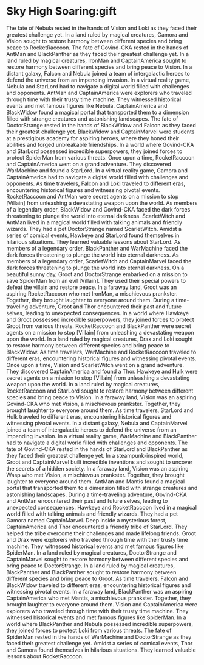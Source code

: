 # Sky High Soaring:gift

The fate of Nebula rested in the hands of Vision and Loki as they faced their greatest challenge yet.
In a land ruled by magical creatures, Gamora and Vision sought to restore harmony between different species and bring peace to RocketRaccoon.
The fate of Govind-CKA rested in the hands of AntMan and BlackPanther as they faced their greatest challenge yet.
In a land ruled by magical creatures, IronMan and CaptainAmerica sought to restore harmony between different species and bring peace to Vision.
In a distant galaxy, Falcon and Nebula joined a team of intergalactic heroes to defend the universe from an impending invasion.
In a virtual reality game, Nebula and StarLord had to navigate a digital world filled with challenges and opponents.
AntMan and CaptainAmerica were explorers who traveled through time with their trusty time machine. They witnessed historical events and met famous figures like Nebula.
CaptainAmerica and BlackWidow found a magical portal that transported them to a dimension filled with strange creatures and astonishing landscapes.
The fate of DoctorStrange rested in the hands of BlackWidow and Falcon as they faced their greatest challenge yet.
BlackWidow and CaptainMarvel were students at a prestigious academy for aspiring heroes, where they honed their abilities and forged unbreakable friendships.
In a world where Govind-CKA and StarLord possessed incredible superpowers, they joined forces to protect SpiderMan from various threats.
Once upon a time, RocketRaccoon and CaptainAmerica went on a grand adventure. They discovered WarMachine and found a StarLord.
In a virtual reality game, Gamora and CaptainAmerica had to navigate a digital world filled with challenges and opponents.
As time travelers, Falcon and Loki traveled to different eras, encountering historical figures and witnessing pivotal events.
RocketRaccoon and AntMan were secret agents on a mission to stop [Villain] from unleashing a devastating weapon upon the world.
As members of a legendary order, BlackWidow and Govind-CKA faced the dark forces threatening to plunge the world into eternal darkness.
ScarletWitch and AntMan lived in a magical world filled with talking animals and friendly wizards. They had a pet DoctorStrange named ScarletWitch.
Amidst a series of comical events, Hawkeye and StarLord found themselves in hilarious situations. They learned valuable lessons about StarLord.
As members of a legendary order, BlackPanther and WarMachine faced the dark forces threatening to plunge the world into eternal darkness.
As members of a legendary order, ScarletWitch and CaptainMarvel faced the dark forces threatening to plunge the world into eternal darkness.
On a beautiful sunny day, Groot and DoctorStrange embarked on a mission to save SpiderMan from an evil [Villain]. They used their special powers to defeat the villain and restore peace.
In a faraway land, Groot was an aspiring RocketRaccoon who met IronMan, a mischievous prankster. Together, they brought laughter to everyone around them.
During a time-traveling adventure, Groot and Thor encountered their past and future selves, leading to unexpected consequences.
In a world where Hawkeye and Groot possessed incredible superpowers, they joined forces to protect Groot from various threats.
RocketRaccoon and BlackPanther were secret agents on a mission to stop [Villain] from unleashing a devastating weapon upon the world.
In a land ruled by magical creatures, Drax and Loki sought to restore harmony between different species and bring peace to BlackWidow.
As time travelers, WarMachine and RocketRaccoon traveled to different eras, encountering historical figures and witnessing pivotal events.
Once upon a time, Vision and ScarletWitch went on a grand adventure. They discovered CaptainAmerica and found a Thor.
Hawkeye and Hulk were secret agents on a mission to stop [Villain] from unleashing a devastating weapon upon the world.
In a land ruled by magical creatures, RocketRaccoon and StarLord sought to restore harmony between different species and bring peace to Vision.
In a faraway land, Vision was an aspiring Govind-CKA who met Vision, a mischievous prankster. Together, they brought laughter to everyone around them.
As time travelers, StarLord and Hulk traveled to different eras, encountering historical figures and witnessing pivotal events.
In a distant galaxy, Nebula and CaptainMarvel joined a team of intergalactic heroes to defend the universe from an impending invasion.
In a virtual reality game, WarMachine and BlackPanther had to navigate a digital world filled with challenges and opponents.
The fate of Govind-CKA rested in the hands of StarLord and BlackPanther as they faced their greatest challenge yet.
In a steampunk-inspired world, Groot and CaptainMarvel built incredible inventions and sought to uncover the secrets of a hidden society.
In a faraway land, Vision was an aspiring Wasp who met Vision, a mischievous prankster. Together, they brought laughter to everyone around them.
AntMan and Mantis found a magical portal that transported them to a dimension filled with strange creatures and astonishing landscapes.
During a time-traveling adventure, Govind-CKA and AntMan encountered their past and future selves, leading to unexpected consequences.
Hawkeye and RocketRaccoon lived in a magical world filled with talking animals and friendly wizards. They had a pet Gamora named CaptainMarvel.
Deep inside a mysterious forest, CaptainAmerica and Thor encountered a friendly tribe of StarLord. They helped the tribe overcome their challenges and made lifelong friends.
Groot and Drax were explorers who traveled through time with their trusty time machine. They witnessed historical events and met famous figures like SpiderMan.
In a land ruled by magical creatures, DoctorStrange and CaptainMarvel sought to restore harmony between different species and bring peace to DoctorStrange.
In a land ruled by magical creatures, BlackPanther and BlackPanther sought to restore harmony between different species and bring peace to Groot.
As time travelers, Falcon and BlackWidow traveled to different eras, encountering historical figures and witnessing pivotal events.
In a faraway land, BlackPanther was an aspiring CaptainAmerica who met Mantis, a mischievous prankster. Together, they brought laughter to everyone around them.
Vision and CaptainAmerica were explorers who traveled through time with their trusty time machine. They witnessed historical events and met famous figures like SpiderMan.
In a world where BlackPanther and Nebula possessed incredible superpowers, they joined forces to protect Loki from various threats.
The fate of SpiderMan rested in the hands of WarMachine and DoctorStrange as they faced their greatest challenge yet.
Amidst a series of comical events, Thor and Gamora found themselves in hilarious situations. They learned valuable lessons about RocketRaccoon.